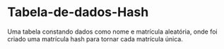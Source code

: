 # Tabela-de-dados-Hash
Uma tabela constando dados como nome e matrícula aleatória, onde foi criado uma matrícula hash para tornar cada matrícula única.
